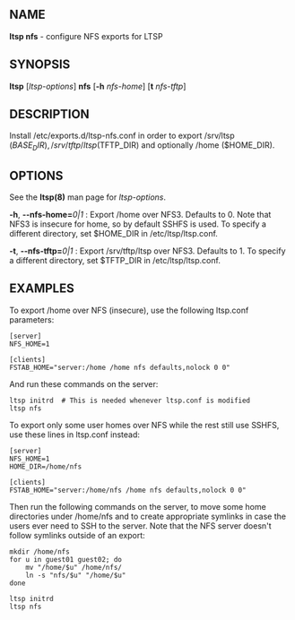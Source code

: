 ## NAME
**ltsp nfs** - configure NFS exports for LTSP

## SYNOPSIS
**ltsp** [_ltsp-options_] **nfs** [**-h** _nfs-home_] [**t** _nfs-tftp_]

## DESCRIPTION
Install /etc/exports.d/ltsp-nfs.conf in order to export /srv/ltsp ($BASE_DIR),
/srv/tftp/ltsp ($TFTP_DIR) and optionally /home ($HOME_DIR).

## OPTIONS
See the **ltsp(8)** man page for _ltsp-options_.

**-h**, **--nfs-home=**_0|1_
: Export /home over NFS3. Defaults to 0.
Note that NFS3 is insecure for home, so by default SSHFS is used.
To specify a different directory, set $HOME_DIR in /etc/ltsp/ltsp.conf.

**-t**, **--nfs-tftp=**_0|1_
: Export /srv/tftp/ltsp over NFS3. Defaults to 1.
To specify a different directory, set $TFTP_DIR in /etc/ltsp/ltsp.conf.

## EXAMPLES
To export /home over NFS (insecure), use the following ltsp.conf parameters:

```shell
[server]
NFS_HOME=1

[clients]
FSTAB_HOME="server:/home /home nfs defaults,nolock 0 0"
```

And run these commands on the server:

```shell
ltsp initrd  # This is needed whenever ltsp.conf is modified
ltsp nfs
```

To export only some user homes over NFS while the rest still use SSHFS,
use these lines in ltsp.conf instead:

```shell
[server]
NFS_HOME=1
HOME_DIR=/home/nfs

[clients]
FSTAB_HOME="server:/home/nfs /home nfs defaults,nolock 0 0"
```

Then run the following commands on the server, to move some home directories
under /home/nfs and to create appropriate symlinks in case the users ever
need to SSH to the server. Note that the NFS server doesn't follow symlinks
outside of an export:

```shell
mkdir /home/nfs
for u in guest01 guest02; do
    mv "/home/$u" /home/nfs/
    ln -s "nfs/$u" "/home/$u"
done

ltsp initrd
ltsp nfs
```
